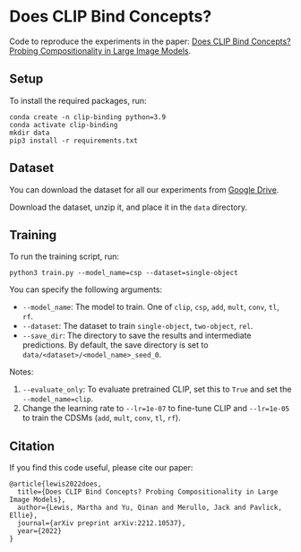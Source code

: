 # Does CLIP Bind Concepts?

Code to reproduce the experiments in the paper: [Does CLIP Bind Concepts? Probing Compositionality in Large Image Models](https://arxiv.org/abs/2212.10537).

## Setup
To install the required packages, run:
```
conda create -n clip-binding python=3.9
conda activate clip-binding
mkdir data
pip3 install -r requirements.txt
```

## Dataset
You can download the dataset for all our experiments from [Google Drive](https://drive.google.com/drive/folders/1mFQTaIYIE01fOe1Wvc51V8cGbFuDzGBI?usp=sharing).

Download the dataset, unzip it, and place it in the `data` directory.


## Training
To run the training script, run:
```
python3 train.py --model_name=csp --dataset=single-object
```

You can specify the following arguments:
- `--model_name`: The model to train. One of `clip`, `csp`, `add`, `mult`, `conv`, `tl`, `rf`.
- `--dataset`: The dataset to train `single-object`, `two-object`, `rel`.
- `--save_dir`: The directory to save the results and intermediate predictions. By default, the save directory is set to `data/<dataset>/<model_name>_seed_0`.

Notes:
1.  `--evaluate_only`: To evaluate pretrained CLIP, set this to `True` and set the `--model_name=clip`.
2.  Change the learning rate to `--lr=1e-07` to fine-tune CLIP and `--lr=1e-05` to train the CDSMs (`add`, `mult`, `conv`, `tl`, `rf`).

## Citation

If you find this code useful, please cite our paper:

```
@article{lewis2022does,
  title={Does CLIP Bind Concepts? Probing Compositionality in Large Image Models},
  author={Lewis, Martha and Yu, Qinan and Merullo, Jack and Pavlick, Ellie},
  journal={arXiv preprint arXiv:2212.10537},
  year={2022}
}
```